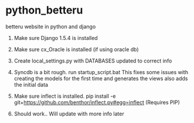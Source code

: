 python_betteru
==============

betteru website in python and django



1.  Make sure Django 1.5.4 is installed
2.  Make sure cx_Oracle is installed (if using oracle db)
3.  Create local_settings.py with DATABASES updated to correct info
4.  Syncdb is a bit rough.
        run startup_script.bat
        This fixes some issues with creating the models for the first time and generates the views
        also adds the initial data

5.  Make sure inflect is installed.
        pip install -e git+https://github.com/benthor/inflect.py#egg=inflect
        (Requires PIP)



6.  Should work.. Will update with more info later
